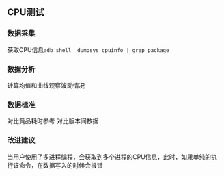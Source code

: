 ## CPU测试
### 数据采集
获取CPU信息`adb shell  dumpsys cpuinfo | grep package`

### 数据分析
计算均值和曲线观察波动情况

### 数据标准
对比竟品耗时参考
对比版本间数据

### 改进建议
当用户使用了多进程编程，会获取到多个进程的CPU信息，此时，如果单纯的执行该命令，在数据写入的时候会报错